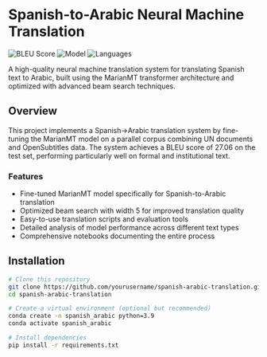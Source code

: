 # Spanish-to-Arabic Neural Machine Translation

![BLEU Score](https://img.shields.io/badge/BLEU-27.06-brightgreen)
![Model](https://img.shields.io/badge/Model-MarianMT-blue)
![Languages](https://img.shields.io/badge/Languages-Spanish--Arabic-orange)

A high-quality neural machine translation system for translating Spanish text to Arabic, built using the MarianMT transformer architecture and optimized with advanced beam search techniques.

## Overview

This project implements a Spanish→Arabic translation system by fine-tuning the MarianMT model on a parallel corpus combining UN documents and OpenSubtitles data. The system achieves a BLEU score of 27.06 on the test set, performing particularly well on formal and institutional text.

### Features
- Fine-tuned MarianMT model specifically for Spanish-to-Arabic translation
- Optimized beam search with width 5 for improved translation quality
- Easy-to-use translation scripts and evaluation tools
- Detailed analysis of model performance across different text types
- Comprehensive notebooks documenting the entire process

## Installation

```bash
# Clone this repository
git clone https://github.com/yourusername/spanish-arabic-translation.git
cd spanish-arabic-translation

# Create a virtual environment (optional but recommended)
conda create -n spanish_arabic python=3.9
conda activate spanish_arabic

# Install dependencies
pip install -r requirements.txt
